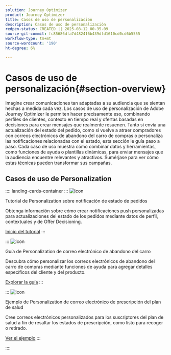 ```yaml
---
solution: Journey Optimizer
product: Journey Optimizer
title: Casos de uso de personalización
description: Casos de uso de personalización
redpen-status: CREATED_||_2025-08-12_00-35-09
source-git-commit: fc85686dfa7d482416b439dfd1610cd0cd6b5555
workflow-type: tm+mt
source-wordcount: '190'
ht-degree: 6%

---
```



# Casos de uso de personalización{#section-overview}

Imagine crear comunicaciones tan adaptadas a su audiencia que se sientan hechas a medida cada vez. Los casos de uso de personalización de Adobe Journey Optimizer le permiten hacer precisamente eso, combinando perfiles de clientes, contexto en tiempo real y ofertas basadas en decisiones para crear mensajes que realmente resuenen. Tanto si envía una actualización del estado del pedido, como si vuelve a atraer compradores con correos electrónicos de abandono del carro de compras o personaliza las notificaciones relacionadas con el estado, esta sección le guía paso a paso. Cada caso de uso muestra cómo combinar datos y herramientas, como funciones de ayuda o plantillas dinámicas, para enviar mensajes que la audiencia encuentre relevantes y atractivos. Sumérjase para ver cómo estas técnicas pueden transformar sus campañas.

## Casos de uso de Personalization

:::: landing-cards-container
:::
![icon](https://cdn.experienceleague.adobe.com/icons/circle-play.svg?lang=es)

Tutorial de Personalization sobre notificación de estado de pedidos

Obtenga información sobre cómo crear notificaciones push personalizadas para actualizaciones del estado de los pedidos mediante datos de perfil, contextuales y de Offer Decisioning.

[Inicio del tutorial](../using/personalization/personalization-use-case.md)
:::

:::
![icon](https://cdn.experienceleague.adobe.com/icons/bullseye.svg?lang=es)

Guía de Personalization de correo electrónico de abandono del carro

Descubra cómo personalizar los correos electrónicos de abandono del carro de compras mediante funciones de ayuda para agregar detalles específicos del cliente y del producto.

[Explorar la guía](../using/personalization/personalization-use-case-helper-functions.md)
:::

:::
![icon](https://cdn.experienceleague.adobe.com/icons/bullseye.svg?lang=es)

Ejemplo de Personalization de correo electrónico de prescripción del plan de salud

Cree correos electrónicos personalizados para los suscriptores del plan de salud a fin de resaltar los estados de prescripción, como listo para recoger o retirado.

[Ver el ejemplo](../using/personalization/perso-uc-plan-prescriptions.md)
:::

::::
